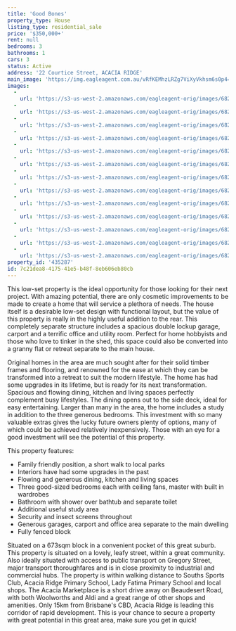 ```yaml
---
title: 'Good Bones'
property_type: House
listing_type: residential_sale
price: '$350,000+'
rent: null
bedrooms: 3
bathrooms: 1
cars: 3
status: Active
address: '22 Courtice Street, ACACIA RIDGE'
main_image: 'https://img.eagleagent.com.au/vRfKEMhzLRZg7ViXyVkhsm6s0p4=/1280x854/smart/https://s3-us-west-2.amazonaws.com/eagleagent-orig/images/6822760/131418794-image-M.jpg'
images:
  -
    url: 'https://s3-us-west-2.amazonaws.com/eagleagent-orig/images/6822772/131418794-image-L.jpg'
  -
    url: 'https://s3-us-west-2.amazonaws.com/eagleagent-orig/images/6822771/131418794-image-K.jpg'
  -
    url: 'https://s3-us-west-2.amazonaws.com/eagleagent-orig/images/6822770/131418794-image-J.jpg'
  -
    url: 'https://s3-us-west-2.amazonaws.com/eagleagent-orig/images/6822769/131418794-image-I.jpg'
  -
    url: 'https://s3-us-west-2.amazonaws.com/eagleagent-orig/images/6822768/131418794-image-H.jpg'
  -
    url: 'https://s3-us-west-2.amazonaws.com/eagleagent-orig/images/6822767/131418794-image-G.jpg'
  -
    url: 'https://s3-us-west-2.amazonaws.com/eagleagent-orig/images/6822766/131418794-image-F.jpg'
  -
    url: 'https://s3-us-west-2.amazonaws.com/eagleagent-orig/images/6822765/131418794-image-E.jpg'
  -
    url: 'https://s3-us-west-2.amazonaws.com/eagleagent-orig/images/6822764/131418794-image-D.jpg'
  -
    url: 'https://s3-us-west-2.amazonaws.com/eagleagent-orig/images/6822763/131418794-image-C.jpg'
  -
    url: 'https://s3-us-west-2.amazonaws.com/eagleagent-orig/images/6822762/131418794-image-B.jpg'
  -
    url: 'https://s3-us-west-2.amazonaws.com/eagleagent-orig/images/6822761/131418794-image-A.jpg'
  -
    url: 'https://s3-us-west-2.amazonaws.com/eagleagent-orig/images/6822760/131418794-image-M.jpg'
property_id: '435287'
id: 7c21dea8-4175-41e5-b48f-8eb606eb80cb
---
```

This low-set property is the ideal opportunity for those looking for their next project. With amazing potential, there are only cosmetic improvements to be made to create a home that will service a plethora of needs. The house itself is a desirable low-set design with functional layout, but the value of this property is really in the highly useful addition to the rear. This completely separate structure includes a spacious double lockup garage, carport and a terrific office and utility room. Perfect for home hobbyists and those who love to tinker in the shed, this space could also be converted into a granny flat or retreat separate to the main house.

Original homes in the area are much sought after for their solid timber frames and flooring, and renowned for the ease at which they can be transformed into a retreat to suit the modern lifestyle. The home has had some upgrades in its lifetime, but is ready for its next transformation. Spacious and flowing dining, kitchen and living spaces perfectly complement busy lifestyles. The dining opens out to the side deck, ideal for easy entertaining. Larger than many in the area, the home includes a study in addition to the three generous bedrooms. This investment with so many valuable extras gives the lucky future owners plenty of options, many of which could be achieved relatively inexpensively. Those with an eye for a good investment will see the potential of this property.

This property features:

*  Family friendly position, a short walk to local parks
*  Interiors have had some upgrades in the past
*  Flowing and generous dining, kitchen and living spaces
*  Three good-sized bedrooms each with ceiling fans, master with built in wardrobes
*  Bathroom with shower over bathtub and separate toilet
*  Additional useful study area
*  Security and insect screens throughout
*  Generous garages, carport and office area separate to the main dwelling
*  Fully fenced block

Situated on a 673sqm block in a convenient pocket of this great suburb. This property is situated on a lovely, leafy street, within a great community. Also ideally situated with access to public transport on Gregory Street, major transport thoroughfares and is in close proximity to industrial and commercial hubs. The property is within walking distance to Souths Sports Club, Acacia Ridge Primary School, Lady Fatima Primary School and local shops. The Acacia Marketplace is a short drive away on Beaudesert Road, with both Woolworths and Aldi and a great range of other shops and amenities. Only 15km from Brisbane's CBD, Acacia Ridge is leading this corridor of rapid development. This is your chance to secure a property with great potential in this great area, make sure you get in quick!
